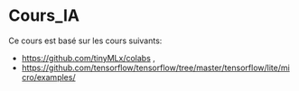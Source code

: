 # Cours_IA
Ce cours est basé sur les cours suivants: 
* https://github.com/tinyMLx/colabs , 
* https://github.com/tensorflow/tensorflow/tree/master/tensorflow/lite/micro/examples/
